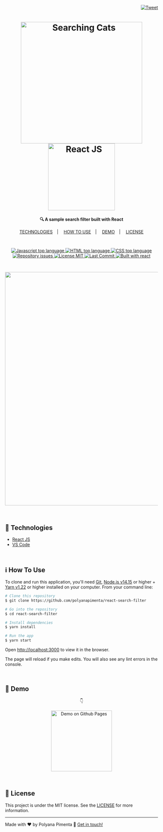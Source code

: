 <p align="right">
  <a target="_blank" href="https://twitter.com/intent/tweet?text=Wow:&url=https%3A%2F%2Fgithub.com%2Fpolyanapimenta%2Freact-search-filter">
    <img alt="Tweet" src="https://img.shields.io/twitter/url?url=https%3A%2F%2Fgithub.com%2Fpolyanapimenta%2Freact-search-filter" />
  </a>
</p>

<h1 align="center">
  <img alt="Searching Cats" src="https://ik.imagekit.io/polyanapimenta/github/logo_searching_cats_37KYkNkeL9.png" width="400"/>
  <br/>
  <img alt="React JS" src="https://ik.imagekit.io/polyanapimenta/github/react__M52L9bIV.png" width="220"/>
</h1>

<h4 align="center">🔍 A sample search filter built with React</h4>

<p align="center">
  <a href="#rocket-technologies">TECHNOLOGIES</a>&emsp;|&emsp;
  <a href="#information_source-how-to-use">HOW TO USE</a>&emsp;|&emsp;
  <a href="#eyes-demo">DEMO</a>&emsp;|&emsp;
  <a href="#memo-license">LICENSE</a>
</p>

<br/>

<p align="center">
  <a href="#0">
    <img alt="Javascript top language" src="https://img.shields.io/badge/javascript-46.9%25-blue?style=for-the-badge&logo=javascript" />
  </a>
  
  <a href="#0">
    <img alt="HTML top language" src="https://img.shields.io/badge/html-26.9%25-blue?style=for-the-badge&logo=html5" />
  </a>

  <a href="#0">
    <img alt="CSS top language" src="https://img.shields.io/badge/css-26.2%25-blue?style=for-the-badge&logo=css3" />
  </a>
  
  <a href="https://github.com/polyanapimenta/react-search-filter/issues">
    <img alt="Repository issues" src="https://img.shields.io/github/issues/polyanapimenta/react-search-filter?style=for-the-badge" />
  </a>
  
  <a href="https://github.com/polyanapimenta/react-search-filter/blob/main/LICENSE">
    <img alt="License MIT" src="https://img.shields.io/github/license/polyanapimenta/react-search-filter?style=for-the-badge" />
  </a>

  <a href="#0">
    <img alt="Last Commit" src="https://img.shields.io/badge/last%20commit-january%202021-orange?style=for-the-badge" />
  </a>

  <a href="#0">
    <img alt="Built with react" src="https://img.shields.io/badge/built%20with-react.js-blue?style=for-the-badge&logo=react" />
  </a>
</p>

<br />

<p align="center">
  <a href="https://polyanapimenta.github.io/react-search-filter/" target="_blank">
    <img src="https://ik.imagekit.io/polyanapimenta/github/Searching_Cats_2_sWETgqB0o.gif" width="768"/>
  </a>
</p>

<br/>

## :rocket: Technologies
- [React JS](https://reactjs.org)
- [VS Code](https://code.visualstudio.com)
  
<br/>

## :information_source: How To Use
To clone and run this application, you'll need [Git](https://git-scm.com), [Node.js v14.15](https://nodejs.org/en/) or higher + [Yarn v1.22](https://yarnpkg.com/) or higher installed on your computer. From your command line:


```bash
# Clone this repository
$ git clone https://github.com/polyanapimenta/react-search-filter

# Go into the repository
$ cd react-search-filter

# Install dependencies
$ yarn install

# Run the app
$ yarn start
```

Open [http://localhost:3000](http://localhost:3000) to view it in the browser.

The page will reload if you make edits. You will also see any lint errors in the console.

<br/>

## :eyes: Demo

<p id="demo" align="center">
  👇<br/><br/>
  <a href="https://polyanapimenta.github.io/react-search-filter/" target="_blank" title="Clique aqui">
    <img alt="Demo on Github Pages" src="https://ik.imagekit.io/polyanapimenta/github/btn-demo_OvSH9XZU0.png" width="200"/>
  </a>
</p>

<br/>

## :memo: License
This project is under the MIT license. See the [LICENSE](https://github.com/polyanapimenta/react-search-filter/blob/main/LICENSE) for more information.

---

Made with ♥ by Polyana Pimenta :wave: [Get in touch!](https://www.linkedin.com/in/polyanapimenta/)